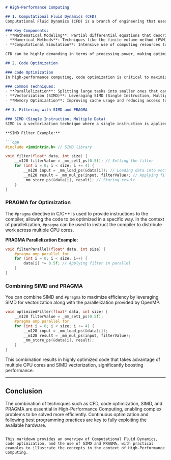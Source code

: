 ```markdown
# High-Performance Computing

## 1. Computational Fluid Dynamics (CFD)
Computational Fluid Dynamics (CFD) is a branch of engineering that uses numerical simulations to solve fluid flow problems. CFD is crucial for various industries, such as aerospace, automotive, and energy, where the flow of air, gases, or liquids needs to be accurately modeled.

### Key Components:
- **Mathematical Modeling**: Partial differential equations that describe the behavior of fluids.
- **Numerical Methods**: Techniques like the finite volume method (FVM) and the finite element method (FEM) are used to discretize the equations and solve them computationally.
- **Computational Simulation**: Intensive use of computing resources to simulate fluid behavior in a specific domain.

CFD can be highly demanding in terms of processing power, making optimizations and the use of high-performance hardware essential for reducing simulation times.

## 2. Code Optimization

### Code Optimization
In high-performance computing, code optimization is critical to maximize the efficiency of available hardware. This involves identifying bottlenecks and rewriting the code to improve performance without compromising accuracy.

### Common Techniques:
- **Parallelization**: Splitting large tasks into smaller ones that can be executed simultaneously on multiple CPU cores or GPUs.
- **Vectorization (SIMD)**: Leveraging SIMD (Single Instruction, Multiple Data) instructions to process multiple data points simultaneously with a single instruction.
- **Memory Optimization**: Improving cache usage and reducing access to main memory.

## 3. Filtering with SIMD and PRAGMA

### SIMD (Single Instruction, Multiple Data)
SIMD is a vectorization technique where a single instruction is applied to multiple data points simultaneously. This is especially useful in operations that repeat across large datasets, such as image filters or signal processing.

**SIMD Filter Example:**

```cpp
#include <immintrin.h> // SIMD library

void filter(float* data, int size) {
    __m128 filterValue = _mm_set1_ps(0.5f); // Setting the filter
    for (int i = 0; i < size; i += 4) {
        __m128 input = _mm_load_ps(&data[i]); // Loading data into vector
        __m128 result = _mm_mul_ps(input, filterValue); // Applying filter
        _mm_store_ps(&data[i], result); // Storing result
    }
}
```

### PRAGMA for Optimization
The `#pragma` directive in C/C++ is used to provide instructions to the compiler, allowing the code to be optimized in a specific way. In the context of parallelization, `#pragma` can be used to instruct the compiler to distribute work across multiple CPU cores.

**PRAGMA Parallelization Example:**

```cpp
void filterParallel(float* data, int size) {
    #pragma omp parallel for
    for (int i = 0; i < size; i++) {
        data[i] *= 0.5f; // Applying filter in parallel
    }
}
```

### Combining SIMD and PRAGMA
You can combine SIMD and `#pragma` to maximize efficiency by leveraging SIMD for vectorization along with the parallelization provided by OpenMP.

```cpp
void optimizedFilter(float* data, int size) {
    __m128 filterValue = _mm_set1_ps(0.5f);
    #pragma omp parallel for
    for (int i = 0; i < size; i += 4) {
        __m128 input = _mm_load_ps(&data[i]);
        __m128 result = _mm_mul_ps(input, filterValue);
        _mm_store_ps(&data[i], result);
    }
}
```

This combination results in highly optimized code that takes advantage of multiple CPU cores and SIMD vectorization, significantly boosting performance.

---

## Conclusion
The combination of techniques such as CFD, code optimization, SIMD, and PRAGMA are essential in High-Performance Computing, enabling complex problems to be solved more efficiently. Continuous optimization and following best programming practices are key to fully exploiting the available hardware.
```

This markdown provides an overview of Computational Fluid Dynamics, code optimization, and the use of SIMD and PRAGMA, with practical examples to illustrate the concepts in the context of High-Performance Computing.
